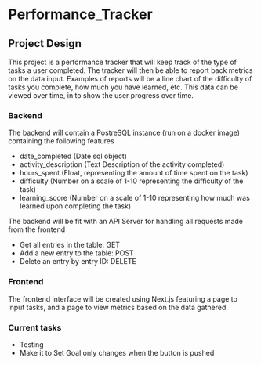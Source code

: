 # Performance_Tracker

## Project Design
This project is a performance tracker that will keep track of the type of tasks a user completed.
The tracker will then be able to report back metrics on the data input.
Examples of reports will be a line chart of the difficulty of tasks you complete, how much you have learned, etc.
This data can be viewed over time, in to show the user progress over time.

### Backend
The backend will contain a PostreSQL instance (run on a docker image) containing the following features
- date_completed (Date sql object)
- activity_description (Text Description of the activity completed)
- hours_spent (Float, representing the amount of time spent on the task)
- difficulty (Number on a scale of 1-10 representing the difficulty of the task)
- learning_score (Number on a scale of 1-10 representing how much was learned upon completing the task)

The backend will be fit with an API Server for handling all requests made from the frontend
- Get all entries in the table: GET
- Add a new entry to the table: POST
- Delete an entry by entry ID: DELETE

### Frontend
The frontend interface will be created using Next.js featuring a page to input tasks, 
and a page to view metrics based on the data gathered.


### Current tasks
- Testing
- Make it to Set Goal only changes when the button is pushed